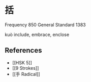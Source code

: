 # 括
Frequency 850
General Standard 1383

kuò
include, embrace, enclose

## References
- [[HSK 5]]
- [[9 Strokes]]
- [[手 Radical]]